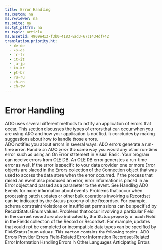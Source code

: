 ```yaml
---
title: Error Handling
ms.custom: na
ms.reviewer: na
ms.suite: na
ms.tgt_pltfrm: na
ms.topic: article
ms.assetid: 4909e413-f3b0-4183-8ad3-67b1434df742
translation.priority.ht: 
  - de-de
  - es-es
  - fr-fr
  - it-it
  - ja-jp
  - ko-kr
  - pt-br
  - ru-ru
  - zh-cn
  - zh-tw
---
```

# Error Handling
<?xml version="1.0" encoding="utf-8"?>
<developerReferenceWithoutSyntaxDocument xmlns="http://ddue.schemas.microsoft.com/authoring/2003/5" xmlns:xlink="http://www.w3.org/1999/xlink" xmlns:xsi="http://www.w3.org/2001/XMLSchema-instance" xsi:schemaLocation="http://ddue.schemas.microsoft.com/authoring/2003/5 http://dduestorage.blob.core.windows.net/ddueschema/developer.xsd">
  <introduction>
    <para>ADO uses several different methods to notify an application of errors that occur. This section discusses the types of errors that can occur when you are using ADO and how your application is notified. It concludes by making suggestions about how to handle those errors.</para>
  </introduction>
  <section>
    <title>How Does ADO Report Errors?</title>
    <content>
      <para>ADO notifies you about errors in several ways:  </para>
      <list class="bullet">
        <listItem>
          <para>ADO errors generate a run-time error. Handle an ADO error the same way you would any other run-time error, such as using an <legacyBold>On Error</legacyBold> statement in Visual Basic.</para>
        </listItem>
        <listItem>
          <para>Your program can receive errors from OLE DB. An OLE DB error generates a run-time error as well.</para>
        </listItem>
        <listItem>
          <para>If the error is specific to your data provider, one or more <legacyBold>Error</legacyBold> objects are placed in the <legacyBold>Errors</legacyBold> collection of the <legacyBold>Connection</legacyBold> object that was used to access the data store when the error occurred.</para>
        </listItem>
        <listItem>
          <para>If the process that raised an event also produced an error, error information is placed in an <legacyBold>Error</legacyBold> object and passed as a parameter to the event. See <legacyLink xlink:href="e9003457-0762-48b3-942f-0820266b158f">Handling ADO Events</legacyLink> for more information about events.</para>
        </listItem>
        <listItem>
          <para>Problems that occur when processing batch updates or other bulk operations involving a <legacyBold>Recordset</legacyBold> can be indicated by the <legacyBold>Status</legacyBold> property of the <legacyBold>Recordset</legacyBold>. For example, schema constraint violations or insufficient permissions can be specified by <legacyBold>RecordStatusEnum</legacyBold> values.</para>
        </listItem>
        <listItem>
          <para>Problems that occur involving a particular <legacyBold>Field</legacyBold> in the current record are also indicated by the <legacyBold>Status</legacyBold> property of each <legacyBold>Field</legacyBold> in the <legacyBold>Fields</legacyBold> collection of the <legacyBold>Record</legacyBold> or <legacyBold>Recordset</legacyBold>. For example, updates that could not be completed or incompatible data types can be specified by <legacyBold>FieldStatusEnum</legacyBold> values.</para>
        </listItem>
      </list>
      <para>This section contains the following topics.  </para>
      <list class="bullet">
        <listItem>
          <para>             <legacyLink xlink:href="9bb84114-a1df-4122-a1b8-ad98dcd85cc3">ADO Errors</legacyLink>           </para>
        </listItem>
        <listItem>
          <para>             <legacyLink xlink:href="cc7d6ff9-2034-45c6-9d61-90b177010054">Provider Errors</legacyLink>           </para>
        </listItem>
        <listItem>
          <para>             <legacyLink xlink:href="5e7b1af4-996b-47c5-9161-c5575ad4fec9">Field-Related Error Information</legacyLink>           </para>
        </listItem>
        <listItem>
          <para>             <legacyLink xlink:href="7e103574-59ad-4790-b5f9-fa8d715e711e">Recordset-Related Error Information</legacyLink>           </para>
        </listItem>
        <listItem>
          <para>             <legacyLink xlink:href="8c57f35e-3c04-4f17-bf3e-3ad053951530">Handling Errors In Other Languages</legacyLink>           </para>
        </listItem>
        <listItem>
          <para>             <legacyLink xlink:href="ea1d4a97-58c3-476b-a496-cc80db2a90d5">Anticipating Errors</legacyLink>           </para>
        </listItem>
      </list>
    </content>
  </section>
  <relatedTopics />
</developerReferenceWithoutSyntaxDocument>